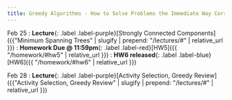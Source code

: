 ```yaml
---
title: Greedy Algorithms - How to Solve Problems the Immediate Way Correctly
---
```


Feb 25
: **Lecture**{: .label .label-purple}[Strongly Connected Components]({{"Minimum Spanning Trees" | slugify | prepend: "/lectures/#" | relative_url }})
: **Homework Due @ 11:59pm**{: .label .label-red}[HW5]({{ "/homework/#hw5" | relative_url }})
: **HW6 released**{: .label .label-blue}[HW6]({{ "/homework/#hw6" | relative_url }})


Feb 28
: **Lecture**{: .label .label-purple}[Activity Selection, Greedy Review]({{"Activity Selection, Greedy Review" | slugify | prepend: "/lectures/#" | relative_url }})

